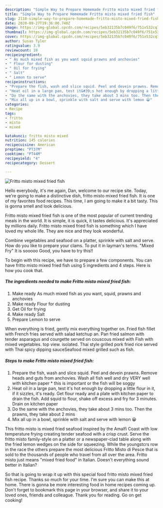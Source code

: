```yaml
---
description: "Simple Way to Prepare Homemade Fritto misto mixed fried fish"
title: "Simple Way to Prepare Homemade Fritto misto mixed fried fish"
slug: 2118-simple-way-to-prepare-homemade-fritto-misto-mixed-fried-fish
date: 2020-09-27T19:36:00.740Z
image: https://img-global.cpcdn.com/recipes/5eb32135b7c049f6/751x532cq70/fritto-misto-mixed-fried-fish-recipe-main-photo.jpg
thumbnail: https://img-global.cpcdn.com/recipes/5eb32135b7c049f6/751x532cq70/fritto-misto-mixed-fried-fish-recipe-main-photo.jpg
cover: https://img-global.cpcdn.com/recipes/5eb32135b7c049f6/751x532cq70/fritto-misto-mixed-fried-fish-recipe-main-photo.jpg
author: Susan Tyler
ratingvalue: 3.9
reviewcount: 10
recipeingredient:
- " As much mixed fish as you want squid prawns and anchovies"
- " Flour for dusting"
- " Oil for frying"
- " Salt"
- " Lemon to serve"
recipeinstructions:
- "Prepare the fish, wash and slice squid. Peel and devein prawns. Remove heads and guts from anchovies. Wash all fish well and dry VERY well with kitchen paper * this is important or the fish will be soggy"
- "Heat oil in a large pan, test it&#39;s hot enough by dropping a little flour in it, if it sizzles, it&#39;s ready. Get flour ready and a plate with kitchen paper to drain the fish. Add squid to flour, shake off excess and fry for 3 minutes. Drain on kitchen paper"
- "Do the same with the anchovies, they take about 3 mins too. Then the prawns, they take about 2 mins"
- "Mix all up in a bowl, sprinkle with salt and serve with lemon 😀"
categories:
- Recipe
tags:
- fritto
- misto
- mixed

katakunci: fritto misto mixed 
nutrition: 145 calories
recipecuisine: American
preptime: "PT37M"
cooktime: "PT44M"
recipeyield: "4"
recipecategory: Dessert

---
```



![Fritto misto mixed fried fish](https://img-global.cpcdn.com/recipes/5eb32135b7c049f6/751x532cq70/fritto-misto-mixed-fried-fish-recipe-main-photo.jpg)

Hello everybody, it's me again, Dan, welcome to our recipe site. Today, we're going to make a distinctive dish, fritto misto mixed fried fish. It is one of my favorites food recipes. This time, I am going to make it a bit tasty. This is gonna smell and look delicious.

Fritto misto mixed fried fish is one of the most popular of current trending meals in the world. It is simple, it is quick, it tastes delicious. It's appreciated by millions daily. Fritto misto mixed fried fish is something which I have loved my whole life. They are nice and they look wonderful.

Combine vegetables and seafood on a platter, sprinkle with salt and serve. How do you like to prepare your clams. To put it in layman&#39;s terms. &#34;Mixed Fry&#34; It is sooooo Good, you have to try this!!


To begin with this recipe, we have to prepare a few components. You can have fritto misto mixed fried fish using 5 ingredients and 4 steps. Here is how you cook that.

<!--inarticleads1-->

##### The ingredients needed to make Fritto misto mixed fried fish:

1. Make ready  As much mixed fish as you want, squid, prawns and anchovies
1. Make ready  Flour for dusting
1. Get  Oil for frying
1. Make ready  Salt
1. Prepare  Lemon to serve


When everything is fried, gently mix everything together on. Fried fish fillet with French fries served with salad ketchup an. Pan fried salmon with tender asparagus and courgette served on couscous mixed with Fish with mixed vegetables. top view. isolated. Thai style grilled pork fried rice served with Thai spicy dipping sauceSeafood mixed grilled such as fish. 

<!--inarticleads2-->

##### Steps to make Fritto misto mixed fried fish:

1. Prepare the fish, wash and slice squid. Peel and devein prawns. Remove heads and guts from anchovies. Wash all fish well and dry VERY well with kitchen paper * this is important or the fish will be soggy
1. Heat oil in a large pan, test it&#39;s hot enough by dropping a little flour in it, if it sizzles, it&#39;s ready. Get flour ready and a plate with kitchen paper to drain the fish. Add squid to flour, shake off excess and fry for 3 minutes. Drain on kitchen paper
1. Do the same with the anchovies, they take about 3 mins too. Then the prawns, they take about 2 mins
1. Mix all up in a bowl, sprinkle with salt and serve with lemon 😀


This fritto misto is mixed fried seafood inspired by the Amalfi Coast with low temperature frying creating tender seafood with a crisp crust. Serve the fritto misto family-style on a platter or a newspaper-clad table along with the fried lemon wedges on the side for squeezing. While the youngstcrs row in the race the others prepare the most delicious Fritto Misto di Pesce that is sold to the thousands of people who travel from all over the area. Fritto misto just means &#34;mixed fried food&#34; in Italian. Doesn&#39;t everything sound better in Italian? 

So that is going to wrap it up with this special food fritto misto mixed fried fish recipe. Thanks so much for your time. I'm sure you can make this at home. There is gonna be more interesting food in home recipes coming up. Don't forget to bookmark this page in your browser, and share it to your loved ones, friends and colleague. Thank you for reading. Go on get cooking!
